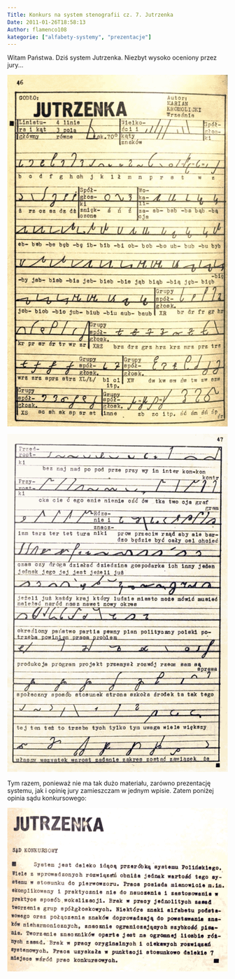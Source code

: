 ```yaml
---
Title: Konkurs na system stenografii cz. 7. Jutrzenka
Date: 2011-01-26T18:58:13
Author: flamenco108
kategorie: ["alfabety-systemy", "prezentacje"]
---
```




Witam Państwa. Dziś system Jutrzenka. Niezbyt wysoko oceniony przez
jury...



![](jutrzenka01.png)



![](jutrzenka02.png)



Tym razem, ponieważ nie ma tak dużo materiału, zarówno prezentację
systemu, jak i opinię jury zamieszczam w jednym wpisie. Zatem poniżej
opinia sądu konkursowego:



![](jutrzenka03.png)






